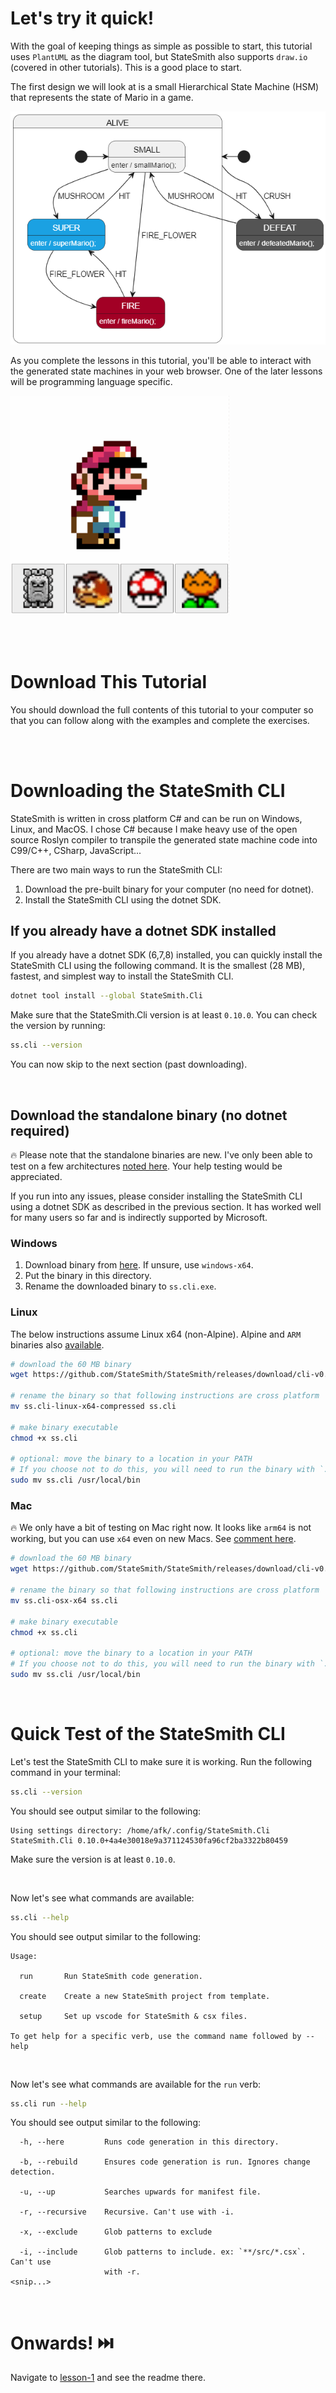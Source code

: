 # Let's try it quick!
With the goal of keeping things as simple as possible to start, this tutorial uses `PlantUML` as the diagram tool, but StateSmith also supports `draw.io` (covered in other tutorials). This is a good place to start.

The first design we will look at is a small Hierarchical State Machine (HSM) that represents the state of Mario in a game.

![](docs/fsm.png)

As you complete the lessons in this tutorial, you'll be able to interact with the generated state machines in your web browser. One of the later lessons will be programming language specific.

![](docs/interact.gif)

<br>
<br>

# Download This Tutorial
You should download the full contents of this tutorial to your computer so that you can follow along with the examples and complete the exercises.


<br>
<br>

# Downloading the StateSmith CLI
StateSmith is written in cross platform C# and can be run on Windows, Linux, and MacOS. I chose C# because I make heavy use of the open source Roslyn compiler to transpile the generated state machine code into C99/C++, CSharp, JavaScript...

There are two main ways to run the StateSmith CLI:
1. Download the pre-built binary for your computer (no need for dotnet).
2. Install the StateSmith CLI using the dotnet SDK.

## If you already have a dotnet SDK installed
If you already have a dotnet SDK (6,7,8) installed, you can quickly install the StateSmith CLI using the following command. It is the smallest (28 MB), fastest, and simplest way to install the StateSmith CLI.

```sh
dotnet tool install --global StateSmith.Cli
```
Make sure that the StateSmith.Cli version is at least `0.10.0`. You can check the version by running:

```sh
ss.cli --version
```

You can now skip to the next section (past downloading).




<br>

## Download the standalone binary (no dotnet required)
🔥 Please note that the standalone binaries are new. I've only been able to test on a few architectures [noted here](https://github.com/StateSmith/StateSmith/wiki/Binary-Files#platform-testing). Your help testing would be appreciated.

If you run into any issues, please consider installing the StateSmith CLI using a dotnet SDK as described in the previous section. It has worked well for many users so far and is indirectly supported by Microsoft.

### Windows
1. Download binary from [here](https://github.com/StateSmith/StateSmith/releases). If unsure, use `windows-x64`.
2. Put the binary in this directory.
3. Rename the downloaded binary to `ss.cli.exe`.

### Linux
The below instructions assume Linux x64 (non-Alpine). Alpine and `ARM` binaries also [available](https://github.com/StateSmith/StateSmith/releases).

```sh
# download the 60 MB binary
wget https://github.com/StateSmith/StateSmith/releases/download/cli-v0.10.0/ss.cli-linux-x64-compressed

# rename the binary so that following instructions are cross platform
mv ss.cli-linux-x64-compressed ss.cli

# make binary executable
chmod +x ss.cli

# optional: move the binary to a location in your PATH
# If you choose not to do this, you will need to run the binary with `./ss.cli`
sudo mv ss.cli /usr/local/bin
```

### Mac
🔥 We only have a bit of testing on Mac right now. It looks like `arm64` is not working, but you can use `x64` even on new Macs. See [comment here](https://github.com/StateSmith/StateSmith/issues/260#issuecomment-2210249795).


```sh
# download the 60 MB binary
wget https://github.com/StateSmith/StateSmith/releases/download/cli-v0.10.0/ss.cli-osx-x64-compressed

# rename the binary so that following instructions are cross platform
mv ss.cli-osx-x64 ss.cli

# make binary executable
chmod +x ss.cli

# optional: move the binary to a location in your PATH
# If you choose not to do this, you will need to run the binary with `./ss.cli`
sudo mv ss.cli /usr/local/bin
```


<br>

# Quick Test of the StateSmith CLI
Let's test the StateSmith CLI to make sure it is working. Run the following command in your terminal:

```sh
ss.cli --version
```
You should see output similar to the following:

```
Using settings directory: /home/afk/.config/StateSmith.Cli
StateSmith.Cli 0.10.0+4a4e30018e9a371124530fa96cf2ba3322b80459
```

Make sure the version is at least `0.10.0`.

<br>

Now let's see what commands are available:

```sh
ss.cli --help
```

You should see output similar to the following:

```
Usage:

  run       Run StateSmith code generation.

  create    Create a new StateSmith project from template.
  
  setup     Set up vscode for StateSmith & csx files.

To get help for a specific verb, use the command name followed by --help
```

<br>

Now let's see what commands are available for the `run` verb:

```sh
ss.cli run --help
```

You should see output similar to the following:

```
  -h, --here         Runs code generation in this directory.

  -b, --rebuild      Ensures code generation is run. Ignores change detection.

  -u, --up           Searches upwards for manifest file.

  -r, --recursive    Recursive. Can't use with -i.

  -x, --exclude      Glob patterns to exclude

  -i, --include      Glob patterns to include. ex: `**/src/*.csx`. Can't use
                     with -r.
<snip...>
```

<br>




# Onwards! ⏭️
Navigate to [lesson-1](./lesson-1/README.md) and see the readme there.
